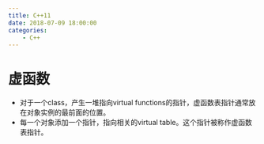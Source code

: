 ```yaml
---
title: C++11
date: 2018-07-09 18:00:00
categories:
    - C++
---
```


# 虚函数

- 对于一个class，产生一堆指向virtual functions的指针，虚函数表指针通常放在对象实例的最前面的位置。
- 每一个对象添加一个指针，指向相关的virtual table。这个指针被称作虚函数表指针。